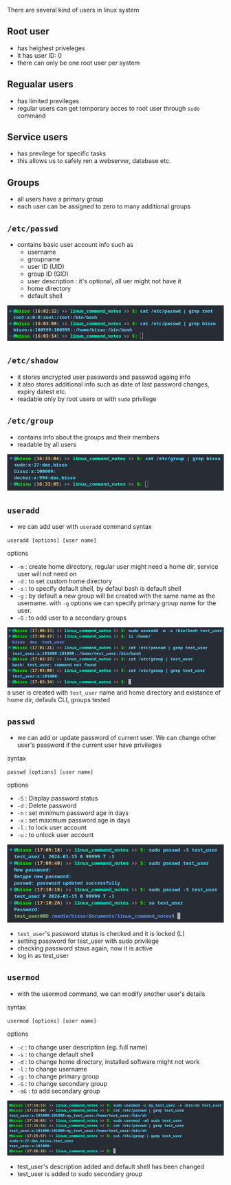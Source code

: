 There are several kind of users in linux system

## Root user

- has heighest priveleges
- it has user ID: 0
- there can only be one root user per system

## Regualar users

- has limited previleges
- regular users can get temporary acces to root user through `sudo` command

## Service users

- has previlege for specific tasks
- this allows us to safely ren a webserver, database etc.

## Groups

- all users have a primary group
- each user can be assigned to zero to many additional groups

## `/etc/passwd`

- contains basic user account info such as
  - username
  - groupname
  - user ID (UID)
  - group ID (GID)
  - user description : it's optional, all uer might not have it
  - home directory
  - default shell

![user management](resources/imgs/user_mng1.png)

## `/etc/shadow`

- it stores encrypted user passwords and passwod againg info
- it also stores additional info such as date of last password changes, expiry datest etc.
- readable only by root users or with `sudo` privilege

## `/etc/group`

- contains info about the groups and their members
- readable by all users

![user management](resources/imgs/user_mng2.png)

## `useradd`

- we can add user with `useradd` command
  syntax

`useradd [options] [user name]`

options

- `-m` : create home directory, regular user might need a home dir, service user will not need on
- `-d` : to set custom home directory
- `-s` : to specify default shell, by defaul bash is default shell
- `-g` : by default a new group will be created with the same name as the username. with `-g` options we can specify primary group name for the user.
- `-G` : to add user to a secondary groups

![user management](resources/imgs/user_mng4.png)
a user is created with `test_user` name and home directory and existance of home dir, defauls CLI, groups tested

## `passwd`

- we can add or update password of current user. We can change other user's password if the current user have privileges

syntax

`passwd [options] [user name]`

options

- `-S` : Display password status
- `-d` : Delete password
- `-n` : set minimum password age in days
- `-x` : set maximum password age in days
- `-l` : to lock user account
- `-u` : to unlock user account

![user management](resources/imgs/user_mng3.png)

- `test_user`'s password status is checked and it is locked (L)
- setting password for test_user with sudo privilege
- checking password staus again, now it is active
- log in as test_user

## `usermod`

- with the usermod command, we can modify another user's details

syntax

`usermod [options] [user name]`

options

- `-c` : to change user description (eg. full name)
- `-s` : to change default shell
- `-d` : to change home directory, installed software might not work
- `-l` : to change username
- `-g` : to change primary group
- `-G` : to change secondary group
- `-aG` : to add secondary group

![user management](resources/imgs/user_mng5.png)

- test_user's description added and default shell has been changed
- test_user is added to sudo secondary group
